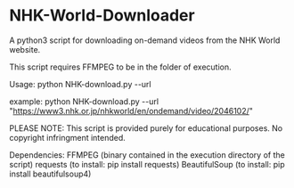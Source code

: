 # NHK-World-Downloader
A python3 script for downloading on-demand videos from the NHK World website.

This script requires FFMPEG to be in the folder of execution.

Usage: python NHK-download.py --url <url of video>

example: python NHK-download.py --url "https://www3.nhk.or.jp/nhkworld/en/ondemand/video/2046102/"

PLEASE NOTE: This script is provided purely for educational purposes. No copyright infringment intended.

Dependencies: 
FFMPEG (binary contained in the execution directory of the script)
requests (to install: pip install requests)
BeautifulSoup (to install: pip install beautifulsoup4)
